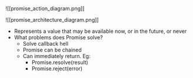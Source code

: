 ![[promise_action_diagram.png]]

![[promise_architecture_diagram.png]]

- Represents a value that may be available now, or in the future, or never
- What problems does Promise solve?
    - Solve callback hell
    - Promise can be chained
    - Can immediately return. Eg:
        - Promise.resolve(result)
        - Promise.reject(error)